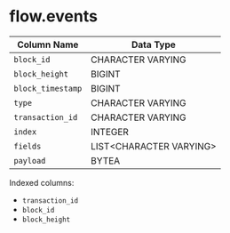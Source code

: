 # flow.events

| Column Name       | Data Type                |
| ----------------- | ------------------------ |
| `block_id`        | CHARACTER VARYING        |
| `block_height`    | BIGINT                   |
| `block_timestamp` | BIGINT                   |
| `type`            | CHARACTER VARYING        |
| `transaction_id`  | CHARACTER VARYING        |
| `index`           | INTEGER                  |
| `fields`          | LIST\<CHARACTER VARYING> |
| `payload`         | BYTEA                    |

Indexed columns:

* `transaction_id`
* `block_id`
* `block_height`

